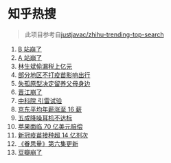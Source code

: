 # 知乎热搜

> 此项目参考自[justjavac/zhihu-trending-top-search](https://github.com/justjavac/zhihu-trending-top-search/blob/main/utils.ts)

<!-- BEGIN -->
  <!-- 最后更新时间:Wed Jul 14 2021 09:10:32 GMT+0000 (Coordinated Universal Time) -->
  1. [B 站崩了](https://www.zhihu.com/search?q=b站崩了)
1. [A 站崩了](https://www.zhihu.com/search?q=A站崩了)
1. [林生斌偷漏税上亿元](https://www.zhihu.com/search?q=林生斌)
1. [部分地区不打疫苗影响出行](https://www.zhihu.com/search?q=疫苗)
1. [失孤原型决定留养父母身边](https://www.zhihu.com/search?q=失孤原型)
1. [晋江崩了](https://www.zhihu.com/search?q=晋江崩了)
1. [中科院 引雷试验](https://www.zhihu.com/search?q=引雷试验)
1. [京东平均年薪涨至 16 薪](https://www.zhihu.com/search?q=京东)
1. [五成降噪耳机不达标](https://www.zhihu.com/search?q=降噪耳机)
1. [苹果面临 70 亿美元赔偿](https://www.zhihu.com/search?q=苹果)
1. [新冠疫苗接种超 14 亿剂次](https://www.zhihu.com/search?q=新冠疫苗)
1. [《眷思量》第六集更新](https://www.zhihu.com/search?q=眷思量)
1. [豆瓣崩了](https://www.zhihu.com/search?q=豆瓣崩了)
  <!-- END -->